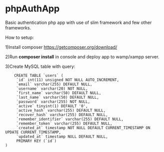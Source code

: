 # phpAuthApp
Basic authentication php app with use of slim framework and few other frameworks.

How to setup:

1)Install composer
https://getcomposer.org/download/

2)Run **composer install** in console and deploy app to wamp/xampp server.

3)Create MySQL table with query:


```mysql
 	CREATE TABLE `users` (
     `id` int(11) unsigned NOT NULL AUTO_INCREMENT,
     `email` varchar(255) DEFAULT NULL,
     `username` varchar(20) NOT NULL,
     `first_name` varchar(50) DEFAULT NULL,
     `last_name` varchar(50) DEFAULT NULL,
     `password` varchar(255) NOT NULL,
     `active` tinyint(1) DEFAULT '0',
     `active_hash` varchar(255) DEFAULT NULL,
     `recover_hash` varchar(255) DEFAULT NULL,
     `remember_identifier` varchar(255) DEFAULT NULL,
     `remember_token` varchar(255) DEFAULT NULL,
     `created_at` timestamp NOT NULL DEFAULT CURRENT_TIMESTAMP ON UPDATE CURRENT_TIMESTAMP,
     `updated_at` timestamp NULL DEFAULT NULL,
     PRIMARY KEY (`id`)
)
```

